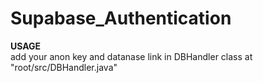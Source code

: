 # Supabase_Authentication


<strong>USAGE</strong> <br >
add your anon key and datanase link in DBHandler class at "root/src/DBHandler.java"
